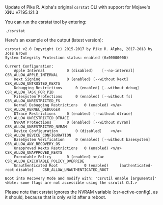 Update of Pike R. Alpha's original `csrstat` CLI with support for Mojave's XNU v7195.121.3

You can run the csrstat tool by entering:
```
./csrstat
```
Here's an example of the output (latest version):
```
csrstat v2.0 Copyright (c) 2015-2017 by Pike R. Alpha, 2017-2018 by Joss Brown
System Integrity Protection status: enabled (0x00000000)

Current Configuration:
	Apple Internal			0 (disabled)	[--no-internal]			CSR_ALLOW_APPLE_INTERNAL
	Kext Signing			0 (enabled)	[--without kext]		CSR_ALLOW_UNTRUSTED_KEXTS
	Debugging Restrictions		0 (enabled)	[--without debug]		CSR_ALLOW_TASK_FOR_PID
	Filesystem Protections		0 (enabled)	[--without fs]			CSR_ALLOW_UNRESTRICTED_FS
	Kernel Debugging Restrictions	0 (enabled)	<n/a>				CSR_ALLOW_KERNEL_DEBUGGER
	DTrace Restrictions		0 (enabled)	[--without dtrace]		CSR_ALLOW_UNRESTRICTED_DTRACE
	NVRAM Protections		0 (enabled)	[--without nvram]		CSR_ALLOW_UNRESTRICTED_NVRAM
	Device Configuration		0 (disabled)	<n/a>				CSR_ALLOW_DEVICE_CONFIGURATION
	BaseSystem Verification		0 (enabled)	[--without basesystem]		CSR_ALLOW_ANY_RECOVERY_OS
	Unapproved Kexts Restrictions	0 (enabled)	<n/a>				CSR_ALLOW_UNAPPROVED_KEXTS
	Executable Policy		0 (enabled)	<n/a>				CSR_ALLOW_EXECUTABLE_POLICY_OVERRIDE
	Unauthenticated Root            0 (enabled)     [authenticated-root disable] 	CSR_ALLOW_UNAUTHENTICATED_ROOT

Boot into Recovery Mode and modify with: 'csrutil enable [arguments]'
<Note: some flags are not accessible using the csrutil CLI.>
```
Please note that csrstat ignores the NVRAM variable (csr-active-config), as it should, because that is only valid after a reboot.
